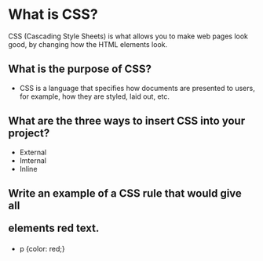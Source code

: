 # What is CSS?

CSS (Cascading Style Sheets) is what allows you to make web pages look good, by changing how the HTML elements look.

## What is the purpose of CSS?
- CSS is a language that specifies how documents are presented to users, for example, how they are styled, laid out, etc.

## What are the three ways to insert CSS into your project?
- External
- Imternal
- Inline

## Write an example of a CSS rule that would give all <p> elements red text.
- p {color: red;}
